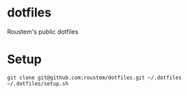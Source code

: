 # dotfiles

Roustem's public dotfiles

# Setup

```fish
git clone git@github.com:roustem/dotfiles.git ~/.dotfiles
~/.dotfiles/setup.sh
```


